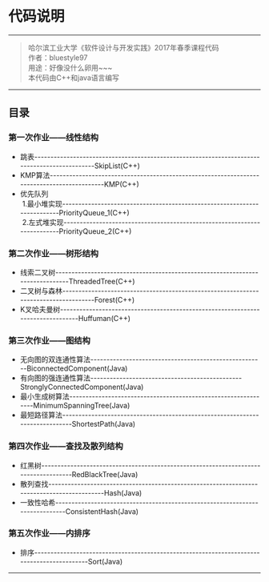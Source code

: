 # 代码说明
---
> 哈尔滨工业大学《软件设计与开发实践》2017年春季课程代码  
> 作者：bluestyle97  
> 用途：好像没什么卵用~~~  
> 本代码由C++和java语言编写

---
## 目录
### 第一次作业——线性结构
* 跳表---------------------------------------------------------------------------------------------SkipList(C++)
* KMP算法-------------------------------------------------------------------------------------------KMP(C++)
* 优先队列   
  1.最小堆实现-------------------------------------------------------------------------PriorityQueue\_1(C++)   
  2.左式堆实现-------------------------------------------------------------------------PriorityQueue\_2(C++)

### 第二次作业——树形结构
* 线索二叉树------------------------------------------------------------------------------ThreadedTree(C++)
* 二叉树与森林------------------------------------------------------------------------------------Forest(C++)
* K叉哈夫曼树--------------------------------------------------------------------------------Huffuman(C++)

### 第三次作业——图结构
* 无向图的双连通性算法------------------------------------------------------BiconnectedComponent(Java)
* 有向图的强连通性算法-----------------------------------------------StronglyConnectedComponent(Java)
* 最小生成树算法---------------------------------------------------------------MinimumSpanningTree(Java)
* 最短路径算法-----------------------------------------------------------------------------ShortestPath(Java)

### 第四次作业——查找及散列结构
* 红黑树------------------------------------------------------------------------------------RedBlackTree(Java)
* 散列查找-------------------------------------------------------------------------------------------Hash(Java)
* 一致性哈希-----------------------------------------------------------------------------ConsistentHash(Java)

### 第五次作业——内排序
* 排序-------------------------------------------------------------------------------------------Sort(Java)

---
